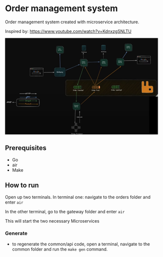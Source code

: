 # Order management system 
Order management system created with microservice architecture.


Inspired by: https://www.youtube.com/watch?v=KdnxzgSNLTU


![Architecture overview](image.png)

## Prerequisites
- Go
- air
- Make

## How to run

Open up two terminals.
In terminal one: navigate to the orders folder and enter `air`

In the other terminal, go to the gateway folder and enter `air`

This will start the two necessary Microservices


### Generate 
* to regenerate the common/api code, open a terminal, navigate to the common folder and run the `make gen` command.